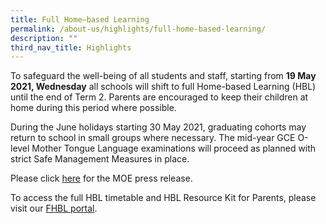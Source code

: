 ```yaml
---
title: Full Home–based Learning
permalink: /about-us/highlights/full-home-based-learning/
description: ""
third_nav_title: Highlights
---
```

To safeguard the well-being of all students and staff, starting from **19 May 2021, Wednesday** all schools will shift to full Home-based Learning (HBL) until the end of Term 2. Parents are encouraged to keep their children at home during this period where possible.

  

During the June holidays starting 30 May 2021, graduating cohorts may return to school in small groups where necessary. The mid-year GCE O-level Mother Tongue Language examinations will proceed as planned with strict Safe Management Measures in place. 

  

Please click [here](https://www.moe.gov.sg/news/press-releases/20210516-primary-secondary-schools-junior-colleges-and-millennia-institute-to-shift-to-full-home-based-learning) for the MOE press release.

  

To access the full HBL timetable and HBL Resource Kit for Parents, please visit our [FHBL portal](https://sites.google.com/moe.edu.sg/riversidesechbl).